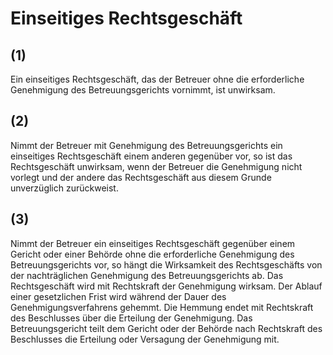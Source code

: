 # Einseitiges Rechtsgeschäft



## (1)

 Ein einseitiges Rechtsgeschäft, das der Betreuer ohne die erforderliche Genehmigung des Betreuungsgerichts vornimmt, ist unwirksam.

## (2)

 Nimmt der Betreuer mit Genehmigung des Betreuungsgerichts ein einseitiges Rechtsgeschäft einem anderen gegenüber vor, so ist das Rechtsgeschäft unwirksam, wenn der Betreuer die Genehmigung nicht vorlegt und der andere das Rechtsgeschäft aus diesem Grunde unverzüglich zurückweist.

## (3)

 Nimmt der Betreuer ein einseitiges Rechtsgeschäft gegenüber einem Gericht oder einer Behörde ohne die erforderliche Genehmigung des Betreuungsgerichts vor, so hängt die Wirksamkeit des Rechtsgeschäfts von der nachträglichen Genehmigung des Betreuungsgerichts ab. Das Rechtsgeschäft wird mit Rechtskraft der Genehmigung wirksam. Der Ablauf einer gesetzlichen Frist wird während der Dauer des Genehmigungsverfahrens gehemmt. Die Hemmung endet mit Rechtskraft des Beschlusses über die Erteilung der Genehmigung. Das Betreuungsgericht teilt dem Gericht oder der Behörde nach Rechtskraft des Beschlusses die Erteilung oder Versagung der Genehmigung mit. 

